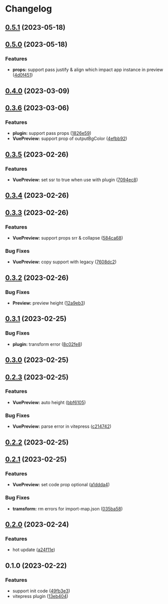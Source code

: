 # Changelog

## [0.5.1](https://github.com/liting-yes/vite-plugin-vue-preview/compare/0.5.0...0.5.1) (2023-05-18)

## [0.5.0](https://github.com/liting-yes/vite-plugin-vue-preview/compare/0.4.0...0.5.0) (2023-05-18)


### Features

* **props:** support pass justify & align which impact app instance in preview ([4d0f451](https://github.com/liting-yes/vite-plugin-vue-preview/commit/4d0f451c4f32b6978a3603955a05dfa4c34d9a63))

## [0.4.0](https://github.com/liting-yes/vite-plugin-vue-preview/compare/0.3.6...0.4.0) (2023-03-09)

## [0.3.6](https://github.com/liting-yes/vite-plugin-vue-preview/compare/0.3.5...0.3.6) (2023-03-06)


### Features

* **plugin:** support pass props ([1826e59](https://github.com/liting-yes/vite-plugin-vue-preview/commit/1826e593575be7ec909a8961f13f6748cac92e96))
* **VuePreview:** support prop of outputBgColor ([4efbb92](https://github.com/liting-yes/vite-plugin-vue-preview/commit/4efbb9260bd60e5507936d9407259cb2e7a422af))

## [0.3.5](https://github.com/liting-yes/vite-plugin-vue-preview/compare/0.3.4...0.3.5) (2023-02-26)


### Features

* **VuePreview:** set ssr to true when use with plugin ([7094ec8](https://github.com/liting-yes/vite-plugin-vue-preview/commit/7094ec83b9dd04aa682b7d1e6fec31f4da00f548))

## [0.3.4](https://github.com/liting-yes/vite-plugin-vue-preview/compare/0.3.3...0.3.4) (2023-02-26)

## [0.3.3](https://github.com/liting-yes/vite-plugin-vue-preview/compare/0.3.2...0.3.3) (2023-02-26)


### Features

* **VuePreview:** support props srr & collapse ([584ca68](https://github.com/liting-yes/vite-plugin-vue-preview/commit/584ca687e314e7ce77b72c71164e9de0ba30efdc))


### Bug Fixes

* **VuePreview:** copy support with legacy ([7608dc2](https://github.com/liting-yes/vite-plugin-vue-preview/commit/7608dc2d84d5628478f646af6eef559db6ad64d0))

## [0.3.2](https://github.com/liting-yes/vite-plugin-vue-preview/compare/0.3.1...0.3.2) (2023-02-26)


### Bug Fixes

* **Preview:** preview height ([12a9eb3](https://github.com/liting-yes/vite-plugin-vue-preview/commit/12a9eb34e74c4cd0725f532938c198498d3e8365))

## [0.3.1](https://github.com/liting-yes/vite-plugin-vue-preview/compare/0.3.0...0.3.1) (2023-02-25)


### Bug Fixes

* **plugin:** transform error ([8c02fe8](https://github.com/liting-yes/vite-plugin-vue-preview/commit/8c02fe8083ee73b04ac895fb4dec2b72304634af))

## [0.3.0](https://github.com/liting-yes/vite-plugin-vue-preview/compare/0.2.3...0.3.0) (2023-02-25)

## [0.2.3](https://github.com/liting-yes/vite-plugin-vue-preview/compare/0.2.2...0.2.3) (2023-02-25)


### Features

* **VuePreview:** auto height ([bbf6105](https://github.com/liting-yes/vite-plugin-vue-preview/commit/bbf610517420d10618a6236324a2c92a258e3589))


### Bug Fixes

* **VuePreview:** parse error in vitepress ([c214742](https://github.com/liting-yes/vite-plugin-vue-preview/commit/c214742a1a40d7f4f510f32581ac713294ae750b))

## [0.2.2](https://github.com/liting-yes/vite-plugin-vue-preview/compare/0.2.1...0.2.2) (2023-02-25)

## [0.2.1](https://github.com/liting-yes/vite-plugin-vue-preview/compare/0.2.0...0.2.1) (2023-02-25)


### Features

* **VuePreview:** set code prop optional ([a1ddda4](https://github.com/liting-yes/vite-plugin-vue-preview/commit/a1ddda4e507691a746a182d451a4d9f842d7b256))


### Bug Fixes

* **tramsform:** rm errors for import-map.json ([035ba58](https://github.com/liting-yes/vite-plugin-vue-preview/commit/035ba58e8e7e930f1cba9cb16fefceaec480620e))

## [0.2.0](https://github.com/liting-yes/vite-plugin-vue-preview/compare/0.1.0...0.2.0) (2023-02-24)


### Features

* hot update ([a24f11e](https://github.com/liting-yes/vite-plugin-vue-preview/commit/a24f11eb177f4d91222f5ef11df598e027a7b231))

## 0.1.0 (2023-02-22)


### Features

* support init code ([49fb3e3](https://github.com/liting-yes/vite-plugin-vue-preview/commit/49fb3e31c91b7f79ce451770b0dfc5fea946bcde))
* vitepress plugin ([13eb404](https://github.com/liting-yes/vite-plugin-vue-preview/commit/13eb4043fb1cb103330966c41f0fb30139beec93))